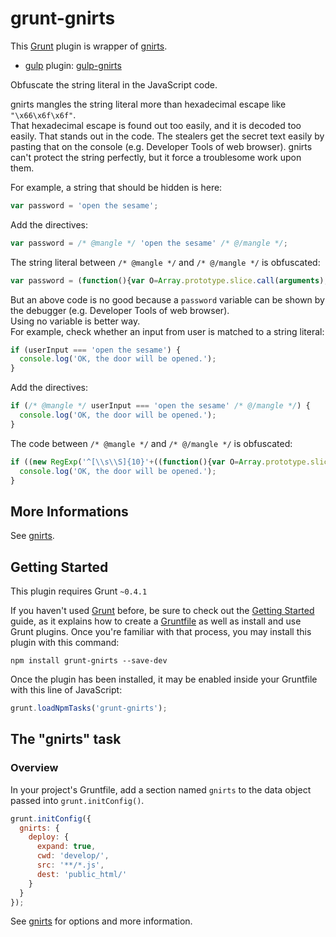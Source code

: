 # grunt-gnirts

This [Grunt](http://gruntjs.com/) plugin is wrapper of [gnirts](https://github.com/anseki/gnirts).

* [gulp](http://gulpjs.com/) plugin: [gulp-gnirts](https://github.com/anseki/gulp-gnirts)

Obfuscate the string literal in the JavaScript code.

gnirts mangles the string literal more than hexadecimal escape like `"\x66\x6f\x6f"`.  
That hexadecimal escape is found out too easily, and it is decoded too easily. That stands out in the code. The stealers get the secret text easily by pasting that on the console (e.g. Developer Tools of web browser).
gnirts can't protect the string perfectly, but it force a troublesome work upon them.

For example, a string that should be hidden is here:

```js
var password = 'open the sesame';
```

Add the directives:

```js
var password = /* @mangle */ 'open the sesame' /* @/mangle */;
```

The string literal between `/* @mangle */` and `/* @/mangle */` is obfuscated:

```js
var password = (function(){var O=Array.prototype.slice.call(arguments),l=O.shift();return O.reverse().map(function(c,O){return String.fromCharCode(c-l-30-O)}).join('')})(12,155,145,155,153)+(16).toString(36).toLowerCase().split('').map(function(O){return String.fromCharCode(O.charCodeAt()+(-71))}).join('')+(38210).toString(36).toLowerCase()+(16).toString(36).toLowerCase().split('').map(function(O){return String.fromCharCode(O.charCodeAt()+(-71))}).join('')+(function(){var O=Array.prototype.slice.call(arguments),l=O.shift();return O.reverse().map(function(c,O){return String.fromCharCode(c-l-37-O)}).join('')})(41,191,178,195,180,193)+(14).toString(36).toLowerCase();
```

But an above code is no good because a `password` variable can be shown by the debugger (e.g. Developer Tools of web browser).  
Using no variable is better way.  
For example, check whether an input from user is matched to a string literal:

```js
if (userInput === 'open the sesame') {
  console.log('OK, the door will be opened.');
}
```

Add the directives:

```js
if (/* @mangle */ userInput === 'open the sesame' /* @/mangle */) {
  console.log('OK, the door will be opened.');
}
```

The code between `/* @mangle */` and `/* @/mangle */` is obfuscated:

```js
if ((new RegExp('^[\\s\\S]{10}'+((function(){var O=Array.prototype.slice.call(arguments),l=O.shift();return O.reverse().map(function(c,O){return String.fromCharCode(c-l-62-O)}).join('')})(8,171)+(28).toString(36).toLowerCase()+(function(){var O=Array.prototype.slice.call(arguments),l=O.shift();return O.reverse().map(function(c,O){return String.fromCharCode(c-l-26-O)}).join('')})(9,132)+(22).toString(36).toLowerCase()+(function(){var O=Array.prototype.slice.call(arguments),l=O.shift();return O.reverse().map(function(c,O){return String.fromCharCode(c-l-8-O)}).join('')})(19,128)).replace(/(\W)/g,'\\$1'))).test(userInput)&&(userInput).indexOf((function(){var O=Array.prototype.slice.call(arguments),l=O.shift();return O.reverse().map(function(c,O){return String.fromCharCode(c-l-18-O)}).join('')})(13,135)+(14).toString(36).toLowerCase()+(function(){var O=Array.prototype.slice.call(arguments),l=O.shift();return O.reverse().map(function(c,O){return String.fromCharCode(c-l-2-O)}).join('')})(25,59)+(28).toString(36).toLowerCase())===6&&(new RegExp('^[\\s\\S]{5}'+((function(){var O=Array.prototype.slice.call(arguments),l=O.shift();return O.reverse().map(function(c,O){return String.fromCharCode(c-l-3-O)}).join('')})(52,171)).replace(/(\W)/g,'\\$1'))).test(userInput)&&(userInput).indexOf((function(){var O=Array.prototype.slice.call(arguments),l=O.shift();return O.reverse().map(function(c,O){return String.fromCharCode(c-l-55-O)}).join('')})(44,209)+(16).toString(36).toLowerCase().split('').map(function(O){return String.fromCharCode(O.charCodeAt()+(-71))}).join(''))===3&&(new RegExp('^[\\s\\S]{2}'+((function(){var O=Array.prototype.slice.call(arguments),l=O.shift();return O.reverse().map(function(c,O){return String.fromCharCode(c-l-45-O)}).join('')})(7,153)).replace(/(\W)/g,'\\$1'))).test(userInput)&&(userInput).indexOf((function(){var O=Array.prototype.slice.call(arguments),l=O.shift();return O.reverse().map(function(c,O){return String.fromCharCode(c-l-33-O)}).join('')})(25,169)+(25).toString(36).toLowerCase())===0) {
  console.log('OK, the door will be opened.');
}
```

## More Informations
See [gnirts](https://github.com/anseki/gnirts).

## Getting Started
This plugin requires Grunt `~0.4.1`

If you haven't used [Grunt](http://gruntjs.com/) before, be sure to check out the [Getting Started](http://gruntjs.com/getting-started) guide, as it explains how to create a [Gruntfile](http://gruntjs.com/sample-gruntfile) as well as install and use Grunt plugins. Once you're familiar with that process, you may install this plugin with this command:

```shell
npm install grunt-gnirts --save-dev
```

Once the plugin has been installed, it may be enabled inside your Gruntfile with this line of JavaScript:

```js
grunt.loadNpmTasks('grunt-gnirts');
```

## The "gnirts" task

### Overview
In your project's Gruntfile, add a section named `gnirts` to the data object passed into `grunt.initConfig()`.

```js
grunt.initConfig({
  gnirts: {
    deploy: {
      expand: true,
      cwd: 'develop/',
      src: '**/*.js',
      dest: 'public_html/'
    }
  }
});
```

See [gnirts](https://github.com/anseki/gnirts) for options and more information.
